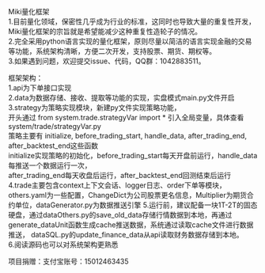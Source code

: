 

Miki量化框架  
	  1.目前量化领域，保密性几乎成为行业的标准，这同时也导致大量的重复性开发，Miki量化框架的宗旨就是希望能减少这种重复性造轮子的情况。  
	  2.完全采用python语言实现的量化框架，原则尽量以简洁的语言实现金融的交易等功能，系统架构清晰，方便二次开发，支持股票、期货、期权等。  
	  3.如果遇到问题，欢迎提交issue、代码，QQ群：1042883511。  


框架架构：  
	1.api为下单接口实现  
	2.data为数据存储、接收、提取等功能的实现，实盘模式main.py文件开启  
	3.strategy为策略实现模块，新建py文件实现策略功能，  
	  开头通过 from system.trade.strategyVar import * 引入全局变量，具体查看system/trade/strategyVar.py  
	  策略主要有 initialize, before_trading_start, handle_data, after_trading_end, after_backtest_end这些函数  
	  initialize实现策略的初始化，before_trading_start每天开盘前运行，handle_data每推送一个数据运行一次，  
	  after_trading_end每天收盘后运行，after_backtest_end回测结束后运行  
	4.trade主要包含context上下文会话、logger日志、order下单等模块，others.yaml为一些配置，ChangeDict为公司股票更名信息，Multiplier为期货合约单位，dataGenerator.py为数据推送引擎 
	5.运行前，建议配备一块1T-2T的固态硬盘，通过dataOthers.py的save_old_data存储行情数据到本地，再通过generate_dataUnit函数生成cache推送数据，系统通过读取cache文件进行数据推送，  dataSQL.py的update_finance_data从api读取财务数据存储到本地。  
	6.阅读源码也可以对系统架构更熟悉  


项目捐赠：支付宝账号：15012463435



























